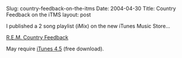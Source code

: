 Slug: country-feedback-on-the-itms
Date: 2004-04-30
Title: Country Feedback on the iTMS
layout: post

I published a 2 song playlist (iMix) on the new iTunes Music Store...

<a href="http://phobos.apple.com/WebObjects/MZStore.woa/wa/viewPublishedPlaylist?id=17844">R.E.M. Country Feedback</a>

May require <a href="http://www.apple.com/itunes">iTunes 4.5</a> (free download).
